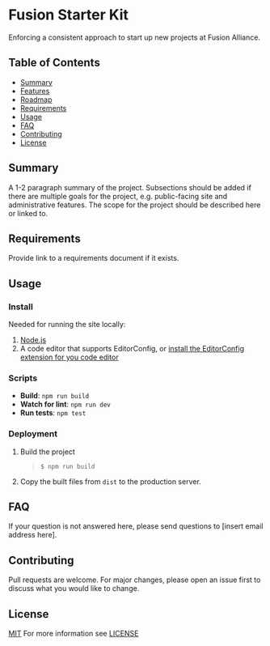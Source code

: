# Fusion Starter Kit
Enforcing a consistent approach to start up new projects at Fusion Alliance.

## Table of Contents
- [Summary](#summary)
- [Features](#features)
- [Roadmap](#roadmap)
- [Requirements](#requirements)
- [Usage](#usage)
- [FAQ](#faq)
- [Contributing](#contributing)
- [License](#license)

## Summary
A 1-2 paragraph summary of the project. Subsections should be added if there are multiple goals for the project, e.g. public-facing site and administrative features. The scope for the project should be described here or linked to.

## Requirements
Provide link to a requirements document if it exists.

## Usage

### Install
Needed for running the site locally:

1. [Node.js](https://nodejs.org/en/download/)
1. A code editor that supports EditorConfig, or [install the EditorConfig extension for you code editor](https://editorconfig.org/#download)

### Scripts

- **Build**: `npm run build`
- **Watch for lint**: `npm run dev`
- **Run tests**: `npm test`

### Deployment

1. Build the project
   > `$ npm run build`
1. Copy the built files from `dist` to the production server.

## FAQ
If your question is not answered here, please send questions to [insert email address here].

## Contributing
Pull requests are welcome. For major changes, please open an issue first to discuss what you would like to change.

## License
[MIT](https://choosealicense.com/licenses/mit/)
For more information see [LICENSE](https://github.com/quicksolutions/starter-kit/blob/master/LICENSE)
